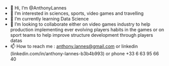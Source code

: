 - 👋 Hi, I’m @AnthonyLannes
- 👀 I’m interested in sciences, sports, video games and travelling
- 🌱 I’m currently learning Data Science
- 💞️ I’m looking to collaborate either on video games industry to help production implementing ever evolving players habits in the games or on sport teams to help improve structure development through players datas
- 📫 How to reach me : anthony.lannes@gmail.com or linkedin (linkedin.com/in/anthony-lannes-b3b4b993) or phone +33 6 63 95 66 40

<!---
AnthonyLannes/AnthonyLannes is a ✨ special ✨ repository because its `README.md` (this file) appears on your GitHub profile.
You can click the Preview link to take a look at your changes.
--->
